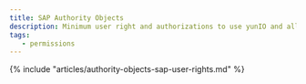 ```yaml
---
title: SAP Authority Objects
description: Minimum user right and authorizations to use yunIO and all its components
tags:
   - permissions
---
```


{% include "articles/authority-objects-sap-user-rights.md" %}
